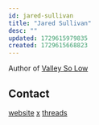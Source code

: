 ```yaml
---
id: jared-sullivan
title: "Jared Sullivan"
desc: ""
updated: 1729615979835
created: 1729615668823
---
```


Author of [Valley So Low](https://www.amazon.com/Valley-So-Low-Americas-Catastrophe/dp/0593321111)

## Contact

[website](https://www.jr-sullivan.com/)
[x](https://x.com/jrsllvn)
[threads](https://www.threads.net/@jared_sullivxn)
